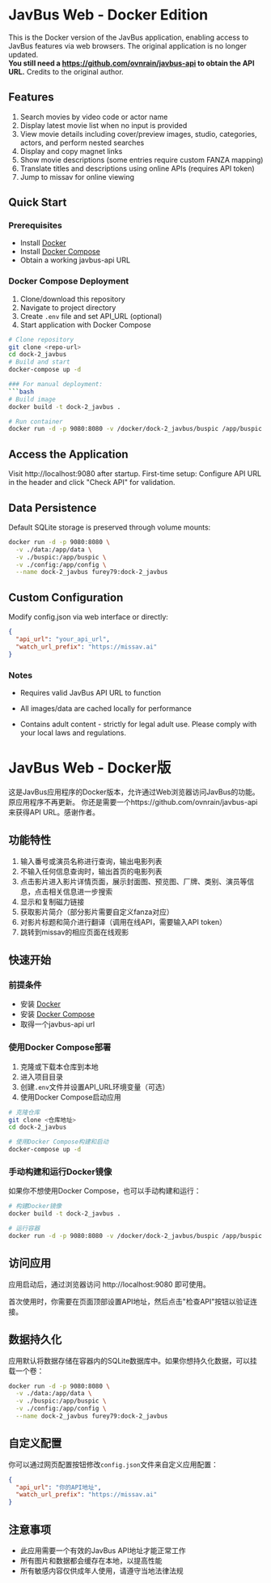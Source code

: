 # JavBus Web - Docker Edition
This is the Docker version of the JavBus application, enabling access to JavBus features via web browsers. The original application is no longer updated.  
**You still need a https://github.com/ovnrain/javbus-api to obtain the API URL.** Credits to the original author.

## Features
1. Search movies by video code or actor name
2. Display latest movie list when no input is provided
3. View movie details including cover/preview images, studio, categories, actors, and perform nested searches
4. Display and copy magnet links
5. Show movie descriptions (some entries require custom FANZA mapping)
6. Translate titles and descriptions using online APIs (requires API token)
7. Jump to missav for online viewing

## Quick Start
### Prerequisites
- Install [Docker](https://docs.docker.com/get-docker/)
- Install [Docker Compose](https://docs.docker.com/compose/install/)
- Obtain a working javbus-api URL

### Docker Compose Deployment
1. Clone/download this repository
2. Navigate to project directory
3. Create `.env` file and set API_URL (optional)
4. Start application with Docker Compose
```bash
# Clone repository
git clone <repo-url>
cd dock-2_javbus
# Build and start
docker-compose up -d

### For manual deployment:
```bash
# Build image
docker build -t dock-2_javbus .

# Run container
docker run -d -p 9080:8080 -v /docker/dock-2_javbus/buspic /app/buspic -v /docker/dock-2_javbus/config /app/config -v /docker/dock-2_javbus/data /app/data --name dock-2_javbus furey79:dock-2_javbus
```

## Access the Application

Visit http://localhost:9080 after startup.
First-time setup:
Configure API URL in the header and click "Check API" for validation.

## Data Persistence

Default SQLite storage is preserved through volume mounts:

```bash
docker run -d -p 9080:8080 \
  -v ./data:/app/data \
  -v ./buspic:/app/buspic \
  -v ./config:/app/config \
  --name dock-2_javbus furey79:dock-2_javbus
```

## Custom Configuration
Modify config.json via web interface or directly:
```json
{
  "api_url": "your_api_url",
  "watch_url_prefix": "https://missav.ai"
}
```

### Notes
 - Requires valid JavBus API URL to function

 - All images/data are cached locally for performance

 - Contains adult content - strictly for legal adult use. Please comply with your local laws and regulations.


# JavBus Web - Docker版

这是JavBus应用程序的Docker版本，允许通过Web浏览器访问JavBus的功能。原应用程序不再更新。
你还是需要一个https://github.com/ovnrain/javbus-api来获得API URL。感谢作者。

## 功能特性

1. 输入番号或演员名称进行查询，输出电影列表
2. 不输入任何信息查询时，输出首页的电影列表
3. 点击影片进入影片详情页面，展示封面图、预览图、厂牌、类别、演员等信息，点击相关信息进一步搜索
4. 显示和复制磁力链接
5. 获取影片简介（部分影片需要自定义fanza对应）
6. 对影片标题和简介进行翻译（调用在线API，需要输入API token）
7. 跳转到missav的相应页面在线观影

## 快速开始

### 前提条件

- 安装 [Docker](https://docs.docker.com/get-docker/)
- 安装 [Docker Compose](https://docs.docker.com/compose/install/)
- 取得一个javbus-api url

### 使用Docker Compose部署

1. 克隆或下载本仓库到本地
2. 进入项目目录
3. 创建`.env`文件并设置API_URL环境变量（可选）
4. 使用Docker Compose启动应用

```bash
# 克隆仓库
git clone <仓库地址>
cd dock-2_javbus

# 使用Docker Compose构建和启动
docker-compose up -d
```

### 手动构建和运行Docker镜像

如果你不想使用Docker Compose，也可以手动构建和运行：

```bash
# 构建Docker镜像
docker build -t dock-2_javbus .

# 运行容器
docker run -d -p 9080:8080 -v /docker/dock-2_javbus/buspic /app/buspic -v /docker/dock-2_javbus/config /app/config -v /docker/dock-2_javbus/data /app/data --name dock-2_javbus furey79:dock-2_javbus
```

## 访问应用

应用启动后，通过浏览器访问 http://localhost:9080 即可使用。

首次使用时，你需要在页面顶部设置API地址，然后点击"检查API"按钮以验证连接。

## 数据持久化

应用默认将数据存储在容器内的SQLite数据库中。如果你想持久化数据，可以挂载一个卷：

```bash
docker run -d -p 9080:8080 \
  -v ./data:/app/data \
  -v ./buspic:/app/buspic \
  -v ./config:/app/config \
  --name dock-2_javbus furey79:dock-2_javbus
```

## 自定义配置

你可以通过网页配置按钮修改`config.json`文件来自定义应用配置：

```json
{
  "api_url": "你的API地址",
  "watch_url_prefix": "https://missav.ai"
}
```

## 注意事项

- 此应用需要一个有效的JavBus API地址才能正常工作
- 所有图片和数据都会缓存在本地，以提高性能
- 所有敏感内容仅供成年人使用，请遵守当地法律法规 
